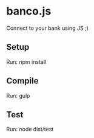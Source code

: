 banco.js
========

Connect to your bank using JS ;)

Setup
------

Run: npm install

Compile
-------

Run: gulp

Test
----

Run: node dist/test

